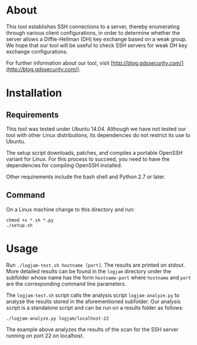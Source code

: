# About

This tool establishes SSH connections to a server, thereby enumerating through various client configurations, in order to determine whether the server allows a Diffie-Hellman (DH) key exchange based on a weak group.
We hope that our tool will be useful to check SSH servers for weak DH key exchange configurations.

For further information about our tool, visit [http://blog.gdssecurity.com/](http://blog.gdssecurity.com/).

# Installation

## Requirements

This tool was tested under Ubuntu 14.04.
Although we have not tested our tool with other Linux distributions, its dependencies do not restrict its use to Ubuntu.

The setup script downloads, patches, and compiles a portable OpenSSH variant for Linux.
For this process to succeed, you need to have the dependencies for compiling OpenSSH installed.

Other requirements include the bash shell and Python 2.7 or later.

## Command

On a Linux machine change to this directory and run:

~~~
chmod +x *.sh *.py
./setup.sh
~~~

# Usage

Run `./logjam-test.sh hostname [port]`. The results are printed on stdout.
More detailed results can be found in the `logjam` directory under the subfolder
whose name has the form `hostname-port` where `hostname` and `port` are the
corresponding command line parameters.

The `logjam-test.sh` script calls the analysis script `logjam-analyze.py` to analyze the results stored in the aforementioned subfolder.
Our analysis script is a standalone script and can be run on a results folder as follows:

~~~
./logjam-analyze.py logjam/localhost-22
~~~

The example above analyzes the results of the scan for the SSH server running on port 22 on localhost.


